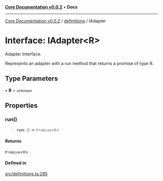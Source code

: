 [**Core Documentation v0.0.2**](../../README.md) • **Docs**

***

[Core Documentation v0.0.2](../../modules.md) / [definitions](../README.md) / IAdapter

# Interface: IAdapter\<R\>

Adapter Interface.

Represents an adapter with a run method that returns a promise of type R.

## Type Parameters

• **R** = `unknown`

## Properties

### run()

> **run**: () => `Promise`\<`R`\>

#### Returns

`Promise`\<`R`\>

#### Defined in

[src/definitions.ts:285](https://github.com/stonemjs/core/blob/dd7eaec566465ef84c36b87b824f8ea9ab76e8fa/src/definitions.ts#L285)
